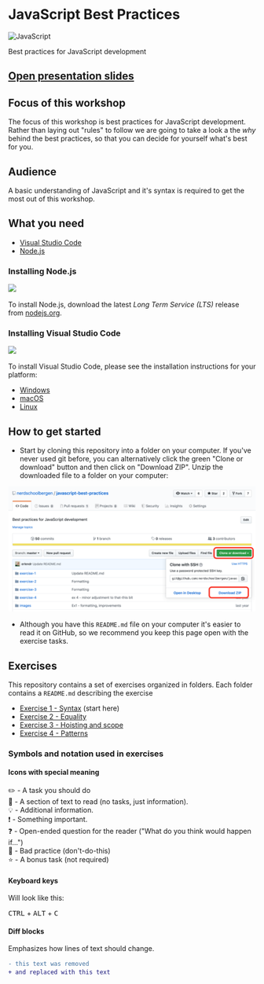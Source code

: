 # JavaScript Best Practices

![JavaScript](images/jslogo.png)

Best practices for JavaScript development

## [Open presentation slides](https://docs.google.com/presentation/d/1bqWOwNlzkLsnybM634-tgEdQEt-0j8Hg2Zzu2k6u31Y/edit?usp=sharing)

## Focus of this workshop

The focus of this workshop is best practices for JavaScript development. Rather than laying out "rules" to follow we are going to take a look a the _why_ behind the best practices, so that you can decide for yourself what's best for you.

## Audience

A basic understanding of JavaScript and it's syntax is required to get the most out of this workshop.

## What you need

- [Visual Studio Code](https://code.visualstudio.com/)
- [Node.js](https://nodejs.org)

### Installing Node.js

<img src="images/nodejs-logo.png" width="100"/>

To install Node.js, download the latest _Long Term Service (LTS)_ release from [nodejs.org](https://nodejs.org).

### Installing Visual Studio Code

<img src="images/vscode-logo.png" width="100"/>

To install Visual Studio Code, please see the installation instructions for your platform:

- [Windows](https://code.visualstudio.com/docs/setup/windows/)
- [macOS](https://code.visualstudio.com/docs/setup/mac)
- [Linux](https://code.visualstudio.com/docs/setup/linux)

## How to get started

- Start by cloning this repository into a folder on your computer. If you've never used git before, you can alternatively click the green "Clone or download" button and then click on "Download ZIP". Unzip the downloaded file to a folder on your computer:

<img src="images/github_download_zip.png" />

- Although you have this `README.md` file on your computer it's easier to read it on GitHub, so we recommend you keep this page open with the exercise tasks.

## Exercises

This repository contains a set of exercises organized in folders. Each folder contains a `README.md` describing the exercise

- [Exercise 1 - Syntax](exercise-1/) (start here)
- [Exercise 2 - Equality](exercise-2/)
- [Exercise 3 - Hoisting and scope](exercise-3/)
- [Exercise 4 - Patterns](exercise-4/)

### Symbols and notation used in exercises

#### Icons with special meaning

:pencil2: - A task you should do  
:book: - A section of text to read (no tasks, just information).  
:bulb: - Additional information.  
:exclamation: - Something important.  
:question: - Open-ended question for the reader ("What do you think would happen if...")  
:poop: - Bad practice (don't-do-this)  
:star: - A bonus task (not required)  

#### Keyboard keys

Will look like this:

<kbd>CTRL</kbd> + <kbd>ALT</kbd> + <kbd>C</kbd>

#### Diff blocks

Emphasizes how lines of text should change.

```diff
- this text was removed
+ and replaced with this text
```
